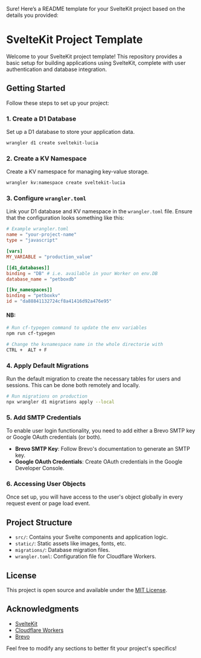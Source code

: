 Sure! Here’s a README template for your SvelteKit project based on the details you provided:

# SvelteKit Project Template

Welcome to your SvelteKit project template! This repository provides a basic setup for building applications using SvelteKit, complete with user authentication and database integration.

## Getting Started

Follow these steps to set up your project:

### 1. Create a D1 Database
Set up a D1 database to store your application data.
```bash
wrangler d1 create sveltekit-lucia
```

### 2. Create a KV Namespace
Create a KV namespace for managing key-value storage.
```bash
wrangler kv:namespace create sveltekit-lucia
```

### 3. Configure `wrangler.toml`
Link your D1 database and KV namespace in the `wrangler.toml` file. Ensure that the configuration looks something like this:

```toml
# Example wrangler.toml
name = "your-project-name"
type = "javascript"

[vars]
MY_VARIABLE = "production_value"

[[d1_databases]]
binding = "DB" # i.e. available in your Worker on env.DB
database_name = "petboxdb"

[[kv_namespaces]]
binding = "petboxkv"
id = "da88841132724cf8a41416d92a476e95"
```

#### NB:
```bash
# Run cf-typegen command to update the env variables
npm run cf-typegen
```
```bash
# Change the kvnamespace name in the whole directorie with
CTRL +  ALT + F
```

### 4. Apply Default Migrations
Run the default migration to create the necessary tables for users and sessions. This can be done both remotely and locally.


```bash
# Run migrations on production
npx wrangler d1 migrations apply --local
```

### 5. Add SMTP Credentials
To enable user login functionality, you need to add either a Brevo SMTP key or Google OAuth credentials (or both). 

- **Brevo SMTP Key**: Follow Brevo's documentation to generate an SMTP key.
- **Google OAuth Credentials**: Create OAuth credentials in the Google Developer Console.

### 6. Accessing User Objects
Once set up, you will have access to the user's object globally in every request event or page load event.

## Project Structure

- `src/`: Contains your Svelte components and application logic.
- `static/`: Static assets like images, fonts, etc.
- `migrations/`: Database migration files.
- `wrangler.toml`: Configuration file for Cloudflare Workers.

## License

This project is open source and available under the [MIT License](LICENSE).

## Acknowledgments

- [SvelteKit](https://kit.svelte.dev/)
- [Cloudflare Workers](https://workers.cloudflare.com/)
- [Brevo](https://www.brevo.com/)

Feel free to modify any sections to better fit your project's specifics!
